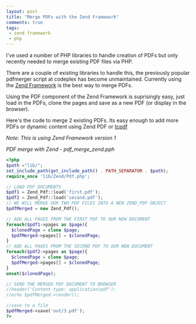 ```yaml
---
layout: post
title: "Merge PDFs with the Zend Framework"
comments: true
tags: 
 - zend framework
 - php
---
```


I've used a number of PHP libraries to handle creation of PDFs but only
recently needed to merge existing PDF files via PHP.

There are a couple of existing libraries to handle this, the previously popular pdfmerger 
script at codeplex has become unmaintained. Currently using the [Zend Framework][zf] is the best way to 
merge PDFs.

Using the PDF component of the Zend Framework is suprisingly easy, just load in the PDFs, clone the pages
and save as a new PDF (or display in the browser).

Here's the code to merge 2 existing PDFs. Its easy enough to add more PDFs or dynamic content using
Zend PDF or [tcpdf][tcpdf]

*Note: This is using Zend Framework version 1*

_PDF merge with Zend - pdf_merge_zend.pph_
``` php
<?php
$path ="lib/";
set_include_path(get_include_path() . PATH_SEPARATOR . $path);
require_once 'lib/Zend/Pdf.php';

// LOAD PDF DOCUMENTS
$pdf1 = Zend_Pdf::load('first.pdf');
$pdf2 = Zend_Pdf::load('second.pdf');
// WE WILL MERGE OUR TWO PDF FILES INTO A NEW ZEND_PDF OBJECT
$pdfMerged = new Zend_Pdf();

// ADD ALL PAGES FROM THE FIRST PDF TO OUR NEW DOCUMENT
foreach($pdf1->pages as $page){
  $clonedPage = clone $page;
  $pdfMerged->pages[] = $clonedPage;
}
// ADD ALL PAGES FROM THE SECOND PDF TO OUR NEW DOCUMENT
foreach($pdf2->pages as $page){
  $clonedPage = clone $page;
  $pdfMerged->pages[] = $clonedPage;
}
unset($clonedPage);

// SEND THE MERGED PDF DOCUMENT TO BROWSER
//header('Content-type: application/pdf');
//echo $pdfMerged->render();

//save to a file
$pdfMerged->save('out/3.pdf');
?>
```

[zf]: http://framework.zend.com
[tcpdf]: http://www.tcpdf.org